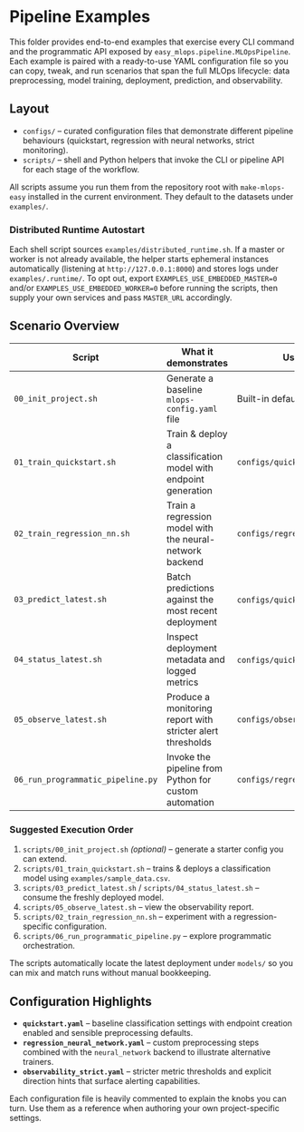# Pipeline Examples

This folder provides end-to-end examples that exercise every CLI command and the
programmatic API exposed by `easy_mlops.pipeline.MLOpsPipeline`. Each example is
paired with a ready-to-use YAML configuration file so you can copy, tweak, and
run scenarios that span the full MLOps lifecycle: data preprocessing, model
training, deployment, prediction, and observability.

## Layout

- `configs/` – curated configuration files that demonstrate different pipeline
  behaviours (quickstart, regression with neural networks, strict monitoring).
- `scripts/` – shell and Python helpers that invoke the CLI or pipeline API for
  each stage of the workflow.

All scripts assume you run them from the repository root with `make-mlops-easy`
installed in the current environment. They default to the datasets under
`examples/`.

### Distributed Runtime Autostart

Each shell script sources `examples/distributed_runtime.sh`. If a master or
worker is not already available, the helper starts ephemeral instances
automatically (listening at `http://127.0.0.1:8000`) and stores logs under
`examples/.runtime/`. To opt out, export
`EXAMPLES_USE_EMBEDDED_MASTER=0` and/or `EXAMPLES_USE_EMBEDDED_WORKER=0`
before running the scripts, then supply your own services and pass
`MASTER_URL` accordingly.

## Scenario Overview

| Script | What it demonstrates | Uses configuration |
| --- | --- | --- |
| `00_init_project.sh` | Generate a baseline `mlops-config.yaml` file | Built-in defaults |
| `01_train_quickstart.sh` | Train & deploy a classification model with endpoint generation | `configs/quickstart.yaml` |
| `02_train_regression_nn.sh` | Train a regression model with the neural-network backend | `configs/regression_neural_network.yaml` |
| `03_predict_latest.sh` | Batch predictions against the most recent deployment | `configs/quickstart.yaml` (optional) |
| `04_status_latest.sh` | Inspect deployment metadata and logged metrics | `configs/quickstart.yaml` (optional) |
| `05_observe_latest.sh` | Produce a monitoring report with stricter alert thresholds | `configs/observability_strict.yaml` |
| `06_run_programmatic_pipeline.py` | Invoke the pipeline from Python for custom automation | `configs/regression_neural_network.yaml` |

### Suggested Execution Order

1. `scripts/00_init_project.sh` *(optional)* – generate a starter config you can
   extend.
2. `scripts/01_train_quickstart.sh` – trains & deploys a classification model
   using `examples/sample_data.csv`.
3. `scripts/03_predict_latest.sh` / `scripts/04_status_latest.sh` –
   consume the freshly deployed model.
4. `scripts/05_observe_latest.sh` – view the observability report.
5. `scripts/02_train_regression_nn.sh` – experiment with a regression-specific
   configuration.
6. `scripts/06_run_programmatic_pipeline.py` – explore programmatic orchestration.

The scripts automatically locate the latest deployment under `models/` so you
can mix and match runs without manual bookkeeping.

## Configuration Highlights

- **`quickstart.yaml`** – baseline classification settings with endpoint
  creation enabled and sensible preprocessing defaults.
- **`regression_neural_network.yaml`** – custom preprocessing steps combined
  with the `neural_network` backend to illustrate alternative trainers.
- **`observability_strict.yaml`** – stricter metric thresholds and explicit
  direction hints that surface alerting capabilities.

Each configuration file is heavily commented to explain the knobs you can turn.
Use them as a reference when authoring your own project-specific settings.
